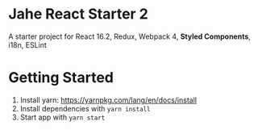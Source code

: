 # Jahe React Starter 2

A starter project for React 16.2, Redux, Webpack 4, **Styled Components**, i18n, ESLint

# Getting Started

1. Install yarn: https://yarnpkg.com/lang/en/docs/install
2. Install dependencies with `yarn install`
3. Start app with `yarn start`
